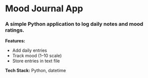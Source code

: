<h1>Mood Journal App</h1>
<h3> A simple Python application to log daily notes and mood ratings.</h3>
<p><b>Features:</b></p>
<ul>
<li>Add daily entries</li>
<li>Track mood (1–10 scale)</li>
<li>Store entries in text file</li>
</ul>
<p><b>Tech Stack:</b> Python, datetime</p>

